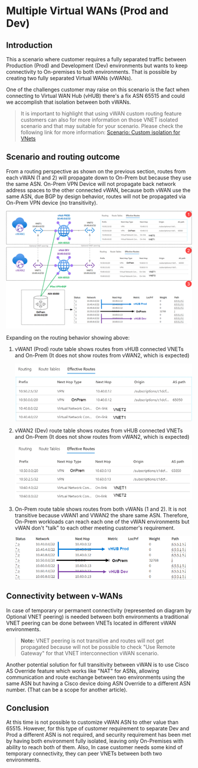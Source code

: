 # Multiple Virtual WANs (Prod and Dev)

## Introduction

This a scenario where customer requires a fully separated traffic between Production (Prod) and Development (Dev) environments but wants to keep connectivity to On-premises to both environments. That is possible by creating two fully separated Virtual WANs (vWANs).

One of the challenges customer may raise on this scenario is the fact when connecting to Virtual WAN Hub (vHUB) there's a fix ASN 65515 and could we accomplish that isolation between both vWANs.

>It is important to highlight that using vWAN custom routing feature customers can also for more information on those VNET isolated scenario and that may suitable for your scenario. Please check the following link for more information: [Scenario: Custom isolation for VNets](https://docs.microsoft.com/en-us/azure/virtual-wan/scenario-isolate-vnets-custom)

## Scenario and routing outcome

From a routing perspective as shown on the previous section, routes from each vWAN (1 and 2) will propagate down to On-Prem but because they use the same ASN. On-Prem VPN Device will not propagate back network address spaces to the other connected vWAN, because both vWAN use the same ASN, due BGP by design behavior, routes will not be propagated via On-Prem VPN device (no transitivity).

![](./Image1.png)


Expanding on the routing behavior showing above:

1) vWAN1 (Prod) route table shows routes from vHUB connected VNETs and On-Prem (It does not show routes from vWAN2, which is expected)

    ![](./Route1.png)

2) vWAN2 (Dev) route table shows routes from vHUB connected VNETs and On-Prem (It does not show routes from vWAN2, which is expected)

    ![](./Route2.png)

3) On-Prem route table shows routes from both vWANs (1 and 2). It is not transitive because vWAN1 and VWAN2 the share same ASN. Therefore, On-Prem workloads can reach each one of the vWAN environments but vWAN don't "talk" to each other meeting customer's requirement.

    ![](./Route3.png)

## Connectivity between v-WANs

In case of temporary or permanent connectivity (represented on diagram by Optional VNET peering) is needed between both environments a traditional VNET peering can be done between VNETs located in different vWAN environments.

>**Note:** VNET peering is not transitive and routes will not get propagated because will not be possible to check "Use Remote Gateway" for that VNET interconnection vWAN scenario.

Another potential solution for full transitivity between vWAN is to use Cisco AS Override feature which works like "NAT" for ASNs, allowing communication and route exchange between two environments using the same ASN but having a Cisco device doing ASN Override to a different ASN number. (That can be a scope for another article).

## Conclusion

At this time is not possible to customize vWAN ASN to other value than 65515. However, for this type of customer requirement to separate Dev and Prod a different ASN is not required, and  security requirement has been met by having both environment fully isolated, leaving only On-Premises with ability to reach both of them. Also, In case customer needs some kind of temporary connectivity, they can peer VNETs between both two environments.